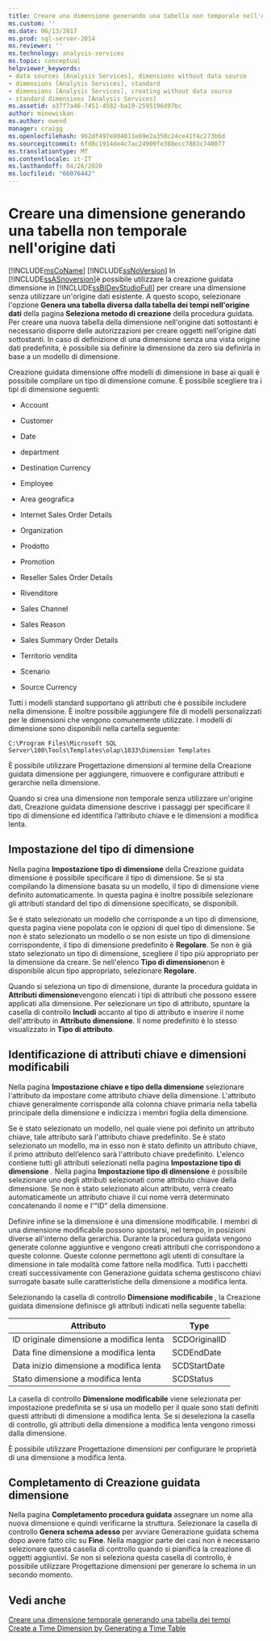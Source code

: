 ```yaml
---
title: Creare una dimensione generando una tabella non temporale nell'origine dati | Microsoft Docs
ms.custom: ''
ms.date: 06/13/2017
ms.prod: sql-server-2014
ms.reviewer: ''
ms.technology: analysis-services
ms.topic: conceptual
helpviewer_keywords:
- data sources [Analysis Services], dimensions without data source
- dimensions [Analysis Services], standard
- dimensions [Analysis Services], creating without data source
- standard dimensions [Analysis Services]
ms.assetid: a37f7a46-7451-4582-ba19-2595196d97bc
author: minewiskan
ms.author: owend
manager: craigg
ms.openlocfilehash: 962df497e804011e69e2a350c24ce41f4c273b6d
ms.sourcegitcommit: 6fd8c1914de4c7ac24900fe388ecc7883c740077
ms.translationtype: MT
ms.contentlocale: it-IT
ms.lasthandoff: 04/26/2020
ms.locfileid: "66076442"
---
```

# <a name="create-a-dimension-by-generating-a-non-time-table-in-the-data-source"></a>Creare una dimensione generando una tabella non temporale nell'origine dati
  [!INCLUDE[msCoName](../../includes/msconame-md.md)] [!INCLUDE[ssNoVersion](../../includes/ssnoversion-md.md)] In [!INCLUDE[ssASnoversion](../../includes/ssasnoversion-md.md)]è possibile utilizzare la creazione guidata dimensione in [!INCLUDE[ssBIDevStudioFull](../../includes/ssbidevstudiofull-md.md)] per creare una dimensione senza utilizzare un'origine dati esistente. A questo scopo, selezionare l'opzione **Genera una tabella diversa dalla tabella dei tempi nell'origine dati** della pagina **Seleziona metodo di creazione** della procedura guidata. Per creare una nuova tabella della dimensione nell'origine dati sottostanti è necessario disporre delle autorizzazioni per creare oggetti nell'origine dati sottostanti. In caso di definizione di una dimensione senza una vista origine dati predefinita, è possibile sia definire la dimensione da zero sia definirla in base a un modello di dimensione.  
  
 Creazione guidata dimensione offre modelli di dimensione in base ai quali è possibile compilare un tipo di dimensione comune. È possibile scegliere tra i tipi di dimensione seguenti:  
  
-   Account  
  
-   Customer  
  
-   Date  
  
-   department  
  
-   Destination Currency  
  
-   Employee  
  
-   Area geografica  
  
-   Internet Sales Order Details  
  
-   Organization  
  
-   Prodotto  
  
-   Promotion  
  
-   Reseller Sales Order Details  
  
-   Rivenditore  
  
-   Sales Channel  
  
-   Sales Reason  
  
-   Sales Summary Order Details  
  
-   Territorio vendita  
  
-   Scenario  
  
-   Source Currency  
  
 Tutti i modelli standard supportano gli attributi che è possibile includere nella dimensione. È inoltre possibile aggiungere file di modelli personalizzati per le dimensioni che vengono comunemente utilizzate. I modelli di dimensione sono disponibili nella cartella seguente:  
  
 `C:\Program Files\Microsoft SQL Server\100\Tools\Templates\olap\1033\Dimension Templates`  
  
 È possibile utilizzare Progettazione dimensioni al termine della Creazione guidata dimensione per aggiungere, rimuovere e configurare attributi e gerarchie nella dimensione.  
  
 Quando si crea una dimensione non temporale senza utilizzare un'origine dati, Creazione guidata dimensione descrive i passaggi per specificare il tipo di dimensione ed identifica l’attributo chiave e le dimensioni a modifica lenta.  
  
## <a name="specify-dimension-type"></a>Impostazione del tipo di dimensione  
 Nella pagina **Impostazione tipo di dimensione** della Creazione guidata dimensione è possibile specificare il tipo di dimensione. Se si sta compilando la dimensione basata su un modello, il tipo di dimensione viene definito automaticamente. In questa pagina è inoltre possibile selezionare gli attributi standard del tipo di dimensione specificato, se disponibili.  
  
 Se è stato selezionato un modello che corrisponde a un tipo di dimensione, questa pagina viene popolata con le opzioni di quel tipo di dimensione. Se non è stato selezionato un modello o se non esiste un tipo di dimensione corrispondente, il tipo di dimensione predefinito è **Regolare**. Se non è già stato selezionato un tipo di dimensione, scegliere il tipo più appropriato per la dimensione da creare. Se nell'elenco **Tipo di dimensione**non è disponibile alcun tipo appropriato, selezionare **Regolare**.  
  
 Quando si seleziona un tipo di dimensione, durante la procedura guidata in **Attributi dimensione**vengono elencati i tipi di attributi che possono essere applicati alla dimensione. Per selezionare un tipo di attributo, spuntare la casella di controllo **Includi** accanto al tipo di attributo e inserire il nome dell'attributo in **Attributo dimensione**. Il nome predefinito è lo stesso visualizzato in **Tipo di attributo**.  
  
## <a name="identify-key-attribute-and-changing-dimensions"></a>Identificazione di attributi chiave e dimensioni modificabili  
 Nella pagina **Impostazione chiave e tipo della dimensione** selezionare l'attributo da impostare come attributo chiave della dimensione. L'attributo chiave generalmente corrisponde alla colonna chiave primaria nella tabella principale della dimensione e indicizza i membri foglia della dimensione.  
  
 Se è stato selezionato un modello, nel quale viene poi definito un attributo chiave, tale attributo sarà l'attributo chiave predefinito. Se è stato selezionato un modello, ma in esso non è stato definito un attributo chiave, il primo attributo dell’elenco sarà l'attributo chiave predefinito. L'elenco contiene tutti gli attributi selezionati nella pagina **Impostazione tipo di dimensione** . Nella pagina **Impostazione tipo di dimensione** è possibile selezionare uno degli attributi selezionati come attributo chiave della dimensione. Se non è stato selezionato alcun attributo, verrà creato automaticamente un attributo chiave il cui nome verrà determinato concatenando il nome e l'"ID" della dimensione.  
  
 Definire infine se la dimensione è una dimensione modificabile. I membri di una dimensione modificabile possono spostarsi, nel tempo, in posizioni diverse all'interno della gerarchia. Durante la procedura guidata vengono generate colonne aggiuntive e vengono creati attributi che corrispondono a queste colonne. Queste colonne permettono agli utenti di consultare la dimensione in tale modalità come fattore nella modifica. Tutti i pacchetti creati successivamente con Generazione guidata schema gestiscono chiavi surrogate basate sulle caratteristiche della dimensione a modifica lenta.  
  
 Selezionando la casella di controllo **Dimensione modificabile** , la Creazione guidata dimensione definisce gli attributi indicati nella seguente tabella:  
  
|Attributo|Type|  
|---------------|----------|  
|ID originale dimensione a modifica lenta|SCDOriginalID|  
|Data fine dimensione a modifica lenta|SCDEndDate|  
|Data inizio dimensione a modifica lenta|SCDStartDate|  
|Stato dimensione a modifica lenta|SCDStatus|  
  
 La casella di controllo **Dimensione modificabile** viene selezionata per impostazione predefinita se si usa un modello per il quale sono stati definiti questi attributi di dimensione a modifica lenta. Se si deseleziona la casella di controllo, gli attributi della dimensione a modifica lenta vengono rimossi dalla dimensione.  
  
 È possibile utilizzare Progettazione dimensioni per configurare le proprietà di una dimensione a modifica lenta.  
  
## <a name="completing-the-dimension-wizard"></a>Completamento di Creazione guidata dimensione  
 Nella pagina **Completamento procedura guidata** assegnare un nome alla nuova dimensione e quindi verificarne la struttura. Selezionare la casella di controllo **Genera schema adesso** per avviare Generazione guidata schema dopo avere fatto clic su **Fine**. Nella maggior parte dei casi non è necessario selezionare questa casella di controllo quando si pianifica la creazione di oggetti aggiuntivi. Se non si seleziona questa casella di controllo, è possibile utilizzare Progettazione dimensioni per generare lo schema in un secondo momento.  
  
## <a name="see-also"></a>Vedi anche  
 [Creare una dimensione temporale generando una tabella dei tempi](create-a-time-dimension-by-generating-a-time-table.md)   
 [Create a Time Dimension by Generating a Time Table](create-a-time-dimension-by-generating-a-time-table.md)  
  
  
